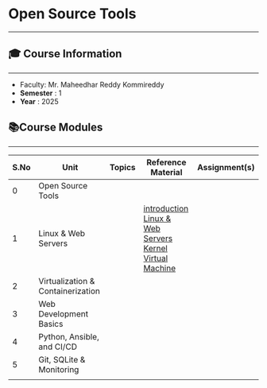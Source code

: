 # Open Source Tools

---

## **🎓 Course Information**

---

* Faculty: Mr. Maheedhar Reddy Kommireddy
* **Semester** : 1
* **Year** : 2025

## **📚Course Modules**

---

| S.No | Unit                              | Topics | Reference Material                                                                              | Assignment(s) |
| ---- | --------------------------------- | ------ | ----------------------------------------------------------------------------------------------- | ------------- |
| 0    | Open Source Tools                 |        |                                                                                                 |               |
| 1    | Linux & Web Servers               |        |[introduction](OpenSourcetools.md) <br /> [Linux &amp; Web Servers](Linux.md) <br />[Kernel](Kernel.md) <br />[Virtual Machine](VirtualMachine.md) |               |
| 2    | Virtualization & Containerization |        |                                                                                                 |               |
| 3    | Web Development Basics            |        |                                                                                                 |               |
| 4    | Python, Ansible, and CI/CD        |        |                                                                                                 |               |
| 5    | Git, SQLite & Monitoring          |        |                                                                                                 |               |
|      |                                   |        |                                                                                                 |               |
